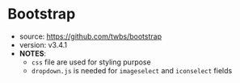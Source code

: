 # Bootstrap

* source: https://github.com/twbs/bootstrap
* version: v3.4.1
* __NOTES__:
  - `css` file are used for styling purpose
  - `dropdown.js` is needed for ```imageselect``` and ```iconselect``` fields

